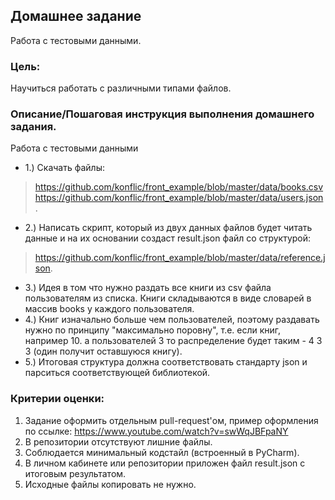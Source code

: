 ## Домашнее задание

Работа с тестовыми данными.

### Цель:

Научиться работать с различными типами файлов.

### Описание/Пошаговая инструкция выполнения домашнего задания.

Работа с тестовыми данными
- 1.) Скачать файлы:
> https://github.com/konflic/front_example/blob/master/data/books.csv
> https://github.com/konflic/front_example/blob/master/data/users.json.
- 2.) Написать скрипт, который из двух данных файлов будет читать данные и на их основании создаст result.json файл со
  структурой:
> https://github.com/konflic/front_example/blob/master/data/reference.json.
- 3.) Идея в том что нужно раздать все книги из csv файла пользователям из списка.
  Книги складываются в виде словарей в массив books у каждого пользователя.
- 4.) Книг изначально больше чем пользователей, поэтому раздавать нужно по принципу "максимально поровну",
  т.е. если книг, например 10. а пользователей 3 то распределение будет таким - 4 3 3 (один получит оставшуюся книгу).
- 5.) Итоговая структура должна соответствовать стандарту json и парситься соответствующей библиотекой.

### Критерии оценки:

1. Задание оформить отдельным pull-request'ом, пример оформления по ссылке: https://www.youtube.com/watch?v=swWqJBFpaNY
2. В репозитории отсутствуют лишние файлы.
3. Соблюдается минимальный кодстайл (встроенный в PyCharm).
4. В личном кабинете или репозитории приложен файл result.json с итоговым результатом.
5. Исходные файлы копировать не нужно.